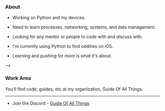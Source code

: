 ### About

- Working on Python and my devices.
- Need to learn processes, networking, systems, and data management.
- Looking for any mentor or people to code with and discuss with.
- I'm currently using Python to find oddities on iOS.


- Learning and pushing for more is what it's about. 

-->

### Work Area

You'll find code, guides, etc at my organization, Guide Of All Things.

***

- Join the Discord - [Guide Of All Things](https://discord.gg/HXTXRrqjuN)